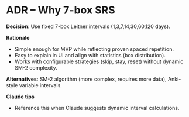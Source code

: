 # ADR – Why 7-box SRS

**Decision**: Use fixed 7-box Leitner intervals (1,3,7,14,30,60,120 days).

**Rationale**
- Simple enough for MVP while reflecting proven spaced repetition.
- Easy to explain in UI and align with statistics (box distribution).
- Works with configurable strategies (skip, stay, reset) without dynamic SM-2 complexity.

**Alternatives**: SM-2 algorithm (more complex, requires more data), Anki-style variable intervals.

**Claude tips**
- Reference this when Claude suggests dynamic interval calculations.
